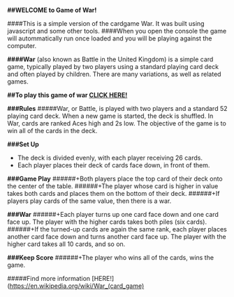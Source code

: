**##WELCOME to Game of War!**

####This is a simple version of the cardgame War. It was built using javascript and some other tools.
####When you open the console the game will autommatically run once loaded and you will be playing against the computer.

**####War** (also known as Battle in the United Kingdom) is a simple card game, typically played by two players using a standard playing card deck and often played by children. There are many variations, as well as related games.

**##To play this game of war [CLICK HERE!](file:///Users/rafaelirangel/Library/sandbox/gameofwar/index.html)**

**###Rules**
#####War, or Battle, is played with two players and a standard 52 playing card deck. When a new game is started, the deck is shuffled. In War, cards are ranked Aces high and 2s low. The objective of the game is to win all of the cards in the deck.

**###Set Up**
+ The deck is divided evenly, with each player receiving 26 cards. 
+ Each player places their deck of cards face down, in front of them.

**###Game Play**
######+Both players place the top card of their deck onto the center of the table. 
######+The player whose card is higher in value takes both cards and places them on the bottom of their deck. 
######+If players play cards of the same value, then there is a war.

**###War**
######+Each player turns up one card face down and one card face up. The player with the higher cards takes both piles (six cards). 
######+If the turned-up cards are again the same rank, each player places another card face down and turns another card face up. The player with the higher card takes all 10 cards, and so on.

**###Keep Score**
######+The player who wins all of the cards, wins the game.


#####Find more information [HERE!](https://en.wikipedia.org/wiki/War_(card_game)
